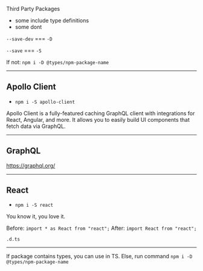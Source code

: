 Third Party Packages

-   some include type definitions
-   some dont

`--save-dev` === `-D`

`--save` === `-S`

If not: `npm i -D @types/npm-package-name`

---

## Apollo Client

-   `npm i -S apollo-client`

Apollo Client is a fully-featured caching GraphQL client with integrations for React, Angular, and more. It allows you to easily build UI components that fetch data via GraphQL.

---

## GraphQL

https://graphql.org/

---

## React

-   `npm i -S react`

You know it, you love it.

Before: `import * as React from "react";`
After: `import React from "react";`

`.d.ts`

---

If package contains types, you can use in TS.
Else, run command `npm i -D @types/npm-package-name`
